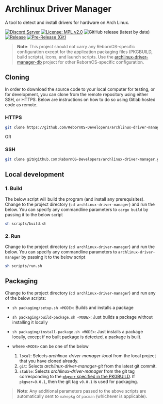 # Archlinux Driver Manager

A tool to detect and install drivers for hardware on Arch Linux.

[![Discord Server](https://dcbadge.vercel.app/api/server/cU5s6MPpQH?style=flat)](https://discord.gg/cU5s6MPpQH)
[![License: MPL v2.0](https://img.shields.io/badge/License-MPL--2.0-blue.svg)](https://www.mozilla.org/en-US/MPL/2.0/)
![GitHub release (latest by date)](https://img.shields.io/github/v/release/rebornos-developers/archlinux-driver-manager)
[![Release](https://github.com/RebornOS-Developers/archlinux-driver-manager/actions/workflows/release.yml/badge.svg)](https://github.com/RebornOS-Developers/archlinux-driver-manager/actions/workflows/release.yml)
[![Pre-Release (Git)](https://github.com/RebornOS-Developers/archlinux-driver-manager/actions/workflows/pre_release.yml/badge.svg)](https://github.com/RebornOS-Developers/archlinux-driver-manager/actions/workflows/pre_release.yml)

> **Note**: This project should not carry any RebornOS-specific configuration except for the application packaging files (PKGBUILD, build scripts), icons, and launch scripts. Use the [archlinux-driver-manager-db](https://github.com/RebornOS-Developers/archlinux-driver-manager-db) project for other RebornOS-specific configuration.

## Cloning

In order to download the source code to your local computer for testing, or for development, you can clone from the remote repository using either SSH, or HTTPS. Below are instructions on how to do so using Gitlab hosted code as remote.

### HTTPS

```bash
git clone https://github.com/RebornOS-Developers/archlinux-driver-manager.git 
```

OR

### SSH

```bash
git clone git@github.com:RebornOS-Developers/archlinux-driver-manager.git
```

## Local development

### 1. Build

The below script will build the program (and install any prerequisites). Change to the project directory (`cd archlinux-driver-manager`) and run the below. You can specify any commandline parameters to `cargo build` by passing it to the below script

```bash
sh scripts/build.sh
```

### 2. Run
Change to the project directory (`cd archlinux-driver-manager`) and run the below. You can specify any commandline parameters to `archlinux-driver-manager` by passing it to the below script

```bash
sh scripts/run.sh
```

## Packaging

Change to the project directory (`cd archlinux-driver-manager`) and run any of the below scripts:
- `sh packaging/setup.sh <MODE>`: Builds and installs a package
- `sh packaging/build-package.sh <MODE>`: Just builds a package without installing it locally
- `sh packaging/install-package.sh <MODE>`: Just installs a package locally, except if no built package is detected, a package is built.

- where `<MODE>` can be one of the below
     1. `local`: Selects *archlinux-driver-manager-local* from the local project that you have cloned already.
     2. `git`: Selects *archlinux-driver-manager-git* from the latest git commit.
     3. `stable`: Selects *archlinux-driver-manager* from the git tag corresponding to the [`pkgver` specified in the PKGBUILD](https://github.com/RebornOS-Developers/archlinux-driver-manager/blob/main/packaging/archlinux-driver-manager/PKGBUILD#L5). If `pkgver=0.0.1`, then the git tag `v0.0.1` is used for packaging. 
     
> **Note**: Any additional parameters passed to the above scripts are automatically sent to `makepkg` or `pacman` (whichever is applicable).
